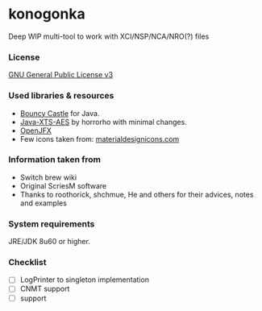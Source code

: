 # konogonka

Deep WIP multi-tool to work with XCI/NSP/NCA/NRO(?) files

### License

[GNU General Public License v3](https://github.com/developersu/konogonka/blob/master/LICENSE)

### Used libraries & resources
* [Bouncy Castle](https://www.bouncycastle.org/) for Java.
* [Java-XTS-AES](https://github.com/horrorho/Java-XTS-AES) by horrorho with minimal changes.
* [OpenJFX](https://wiki.openjdk.java.net/display/OpenJFX/Main)
* Few icons taken from: [materialdesignicons.com](http://materialdesignicons.com/)

### Information taken from
* Switch brew wiki
* Original ScriesM software
* Thanks to roothorick, shchmue, He and others for their advices, notes and examples

### System requirements

JRE/JDK 8u60 or higher.

### Checklist

* [ ] LogPrinter to singleton implementation
* [ ] CNMT support
* [ ]  support